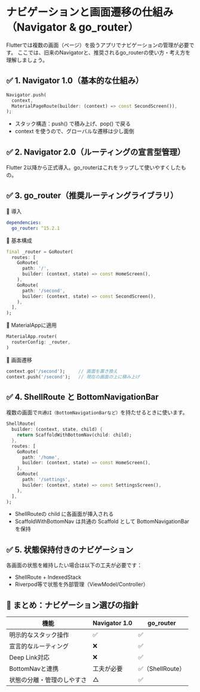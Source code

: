 # ナビゲーションと画面遷移の仕組み（Navigator & go_router）
Flutterでは複数の画面（ページ）を扱うアプリでナビゲーションの管理が必要です。
ここでは、旧来のNavigatorと、推奨されるgo_routerの使い方・考え方を理解しましょう。

## ✅ 1. Navigator 1.0（基本的な仕組み）
```dart
Navigator.push(
  context,
  MaterialPageRoute(builder: (context) => const SecondScreen()),
);
```
* スタック構造：push() で積み上げ、pop() で戻る
* context を使うので、グローバルな遷移は少し面倒

## ✅ 2. Navigator 2.0（ルーティングの宣言型管理）
Flutter 2以降から正式導入。go_routerはこれをラップして使いやすくしたもの。

## ✅ 3. go_router（推奨ルーティングライブラリ）
🔹 導入
```yaml
dependencies:
  go_router: ^15.2.1
```
🔹 基本構成
```dart
final _router = GoRouter(
  routes: [
    GoRoute(
      path: '/',
      builder: (context, state) => const HomeScreen(),
    ),
    GoRoute(
      path: '/second',
      builder: (context, state) => const SecondScreen(),
    ),
  ],
);
```
🔹 MaterialAppに適用
```dart
MaterialApp.router(
  routerConfig: _router,
)
```
🔹 画面遷移
```dart
context.go('/second');     // 画面を置き換え
context.push('/second');   // 現在の画面の上に積み上げ
```
## ✅ 4. ShellRoute と BottomNavigationBar
複数の画面で`共通UI（BottomNavigationBarなど）`を持たせるときに使います。

```dart
ShellRoute(
  builder: (context, state, child) {
    return ScaffoldWithBottomNav(child: child);
  },
  routes: [
    GoRoute(
      path: '/home',
      builder: (context, state) => const HomeScreen(),
    ),
    GoRoute(
      path: '/settings',
      builder: (context, state) => const SettingsScreen(),
    ),
  ],
);
```
* ShellRouteの child に各画面が挿入される
* ScaffoldWithBottomNav は共通の Scaffold として BottomNavigationBar を保持

## ✅ 5. 状態保持付きのナビゲーション
各画面の状態を維持したい場合は以下の工夫が必要です：
* ShellRoute + IndexedStack
* Riverpod等で状態を外部管理（ViewModel/Controller）

## 🔸 まとめ：ナビゲーション選びの指針
| 機能                         | Navigator 1.0      | go_router              |
|----------------------------|--------------------|------------------------|
| 明示的なスタック操作         | ✅                 | ✅                     |
| 宣言的なルーティング         | ❌                 | ✅                     |
| Deep Link対応              | ❌                 | ✅                     |
| BottomNavと連携            | 工夫が必要         | ✅（ShellRoute）        |
| 状態の分離・管理のしやすさ | △                 | ✅                     |
